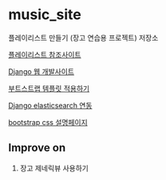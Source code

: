 # music_site
플레이리스트 만들기 (장고 연습용 프로젝트) 저장소

[플레이리스트 참조사이트](https://github.com/multicampus-cloud/django_playlist)

[Django 웹 개발사이트](https://pythonblog.co.kr/blog/37/)

[부트스트랩 템플릿 적용하기](https://makehappylife.tistory.com/entry/Django%EC%99%80-bootstrap)

[Django elasticsearch 연동](https://blog.nerdfactory.ai/2019/04/29/django-elasticsearch-restframework.html)

[bootstrap css 설명페이지](https://getbootstrap.com/docs/5.0/components/list-group/)

## Improve on
1. 장고 제네릭뷰 사용하기